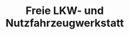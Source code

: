 ---
title: "Freie LKW- und Nutzfahrzeugwerkstatt"
url: /schmoelln/freie-lkw-und-nutzfahrzeugwerkstatt/
shop: Autowerkstatt
---